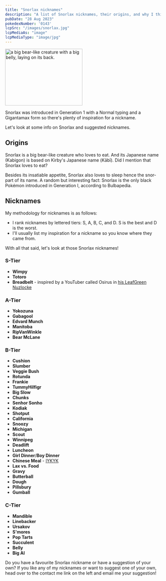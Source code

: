 ```yaml
---
title: "Snorlax nicknames"
description: "A list of Snorlax nicknames, their origins, and why I think they're cool."
pubDate: "28 Aug 2023"
pokedexNumber: '0143'
lcpSrc: "/images/snorlax.jpg"
lcpMediaAs: "image"
lcpMediaType: "image/jpg"
---
```


<div class="img-center"><img src="/images/snorlax.jpg" width="250px" height="183px" alt="a big bear-like creature with a big belly, laying on its back."></div>

Snorlax was introduced in Generation 1 with a Normal typing and a Gigantamax form so there's plenty of inspiration for a nickname.

Let's look at some info on Snorlax and suggested nicknames.

## Origins

Snorlax is a big bear-like creature who loves to eat. And its Japanese name (Kabigon) is based on Kirby's Japanese name (<span lang="ja">Kābī</span>). Did I mention that Snorlax loves to eat?

Besides its insatiable appetite, Snorlax also loves to sleep hence the snor- part of its name. A random but interesting fact: Snorlax is the only black Pokémon introduced in Generation I, according to Bulbapedia.

## Nicknames

My methodology for nicknames is as follows:

* I rank nicknames by lettered tiers: S, A, B, C, and D. S is the best and D is the worst.
* I'll usually list my inspiration for a nickname so you know where they came from.

With all that said, let's look at those Snorlax nicknames!

### S-Tier

* **Wimpy**
* **Totoro**
* **Breadbelt** - inspired by a YouTuber called Osirus in [his LeafGreen Nuzlocke](https://www.youtube.com/watch?v=men_EOoYM5g)

### A-Tier

* **Yokozuna**
* **Gabagool**
* **Edvard Munch**
* **Manitoba**
* **RipVanWinkle**
* **Bear McLane**

### B-Tier

* **Cushion**
* **Slumber**
* **Veggie Bush**
* **Rotunda**
* **Frankie**
* **TummyHilfigr**
* **Big Slow**
* **Chunks**
* **Senhor Sonho**
* **Kodiak**
* **Shotput**
* **California**
* **Snoozy**
* **Michigan**
* **Scout**
* **Winnipeg**
* **Deadlift**
* **Luncheon**
* **Girl Dinner**/**Boy Dinner**
* **Chinese Meal** - [IYKYK](https://www.youtube.com/watch?v=JlU5qPCclu0)
* **Lax vs. Food**
* **Gravy**
* **Butterball**
* **Dough**
* **Pillsbury**
* **Gumball**

### C-Tier

* **Mandible**
* **Linebacker**
* **Ursakov**
* **S'mores**
* **Pop Tarts**
* **Succulent**
* **Belly**
* **Big Al**

Do you have a favourite Snorlax nickname or have a suggestion of your own? If you like any of my nicknames or want to suggest one of your own, head over to the contact me link on the left and email me your suggestion!